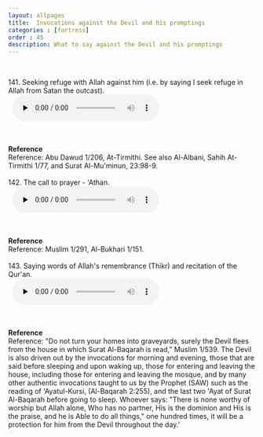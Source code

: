 ```yaml
---
layout: allpages
title:  Invocations against the Devil and his promptings
categories : [fortress]
order : 45
description: What to say against the Devil and his promptings
---
```

&nbsp;
<div class="extra">141. Seeking refuge with Allah against him (i.e. by saying I seek refuge in Allah from Satan the outcast).</div>
&nbsp;


<audio controls  preload="none">
  <source src="{{ site.baseurl }}/audio/fortress/141.mp3" type="audio/mpeg">
Your browser does not support the audio element.
</audio>


&nbsp;
<div class="duaextra" tabindex="0">
<div><strong>Reference</strong></div>
<div class="extra">Reference: Abu Dawud 1/206, At-Tirmithi. See also Al-Albani, Sahih At-Tirmithi 1/77, and Surat Al-Mu'minun, 23:98-9.</div>
</div>
&nbsp;
<div class="extra">142. The call to prayer - 'Athan.</div>
&nbsp;


<audio controls  preload="none">
  <source src="{{ site.baseurl }}/audio/fortress/142.mp3" type="audio/mpeg">
Your browser does not support the audio element.
</audio>


&nbsp;
<div class="duaextra" tabindex="0">
<div><strong>Reference</strong></div>
<div class="extra">Reference: Muslim 1/291, Al-Bukhari 1/151.</div>
</div>
&nbsp;
<div class="extra">143. Saying words of Allah's remembrance (Thikr) and recitation of the Qur'an.</div>
&nbsp;


<audio controls  preload="none">
  <source src="{{ site.baseurl }}/audio/fortress/143.mp3" type="audio/mpeg">
Your browser does not support the audio element.
</audio>


&nbsp;
<div class="duaextra" tabindex="0">
<div><strong>Reference</strong></div>
<div class="extra">Reference: "Do not turn your homes into graveyards, surely the Devil flees from the house in which Surat Al-Baqarah is read," Muslim 1/539. The Devil is also driven out by the invocations for morning and evening, those that are said before sleeping and upon waking up, those for entering and leaving the house, including those for entering and leaving the mosque, and by many other authentic invocations taught to us by the Prophet (SAW) such as the reading of 'Ayatul-Kursi, (Al-Baqarah 2:255), and the last two 'Ayat of Surat Al-Baqarah before going to sleep. Whoever says: "There is none worthy of worship but Allah alone, Who has no partner, His is the dominion and His is the praise, and he is Able to do all things," one hundred times, it will be a protection for him from the Devil throughout the day.'</div>
</div>
